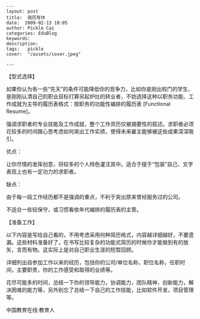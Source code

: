 
    ---
    layout: post  
    title:  简历写作  
    date:  2009-02-13 10:05  
    author: Pickle Cai  
    categories: EduBlog  
    keywords: 
    description:   
    tags:	pickle   
    cover:  "/assets/cover.jpeg"  

    ---  
    
【型式选择】





如果你认为有一些“先天”的条件可能降低你的竞争力，比如你是刚出校门的学生、是刚刚认清自己的职业目标打算另起炉灶的转业者，不妨选择这种以职务功能、工作成就为主导的履历表格式：按职务的功能性编排的履历表 [Functional Resume]。



强调求职者的专业技能及工作成就，整个工作资历仅被摘要性的叙述。求职者必须花较多的时间跟心思考虑如何突出工作实绩，使得未来雇主能够被这些成果深深吸引。



优点：







让你尽情的发挥创意，将较多的个人特色灌注其中。适合于擅于“包装”自己、文字表现上也有一定功力的求职者。

缺点：







由于每一段工作经历都不是强调的重点，不利于突出原来曾经服务过的公司。 

不适合一些较保守，或习惯看依年代编排的履历表的主管。

【准备工作】







以下内容是写给自己看的，不用考虑采用何种简历格式，内容越详细越好，不要遗漏。这些材料准备好了，在书写比较复杂的功能式简历的时候你才能做到有的放矢，言而有物。这实际上是对自己职业生涯的短暂回顾。





详细列出自参加工作以来的经历，包括你的公司/单位名称，职位名称，任职时间，主要职责，你的工作感受和取得的业绩等。



花尽可能多的时间，总结一下你的领导能力，协调能力，团队精神，创新能力，解决困难的能力等，另外别忘了总结一下自己的工作技能，比如软件开发，项目管理等。

		    
 中国教育在线·教育人

